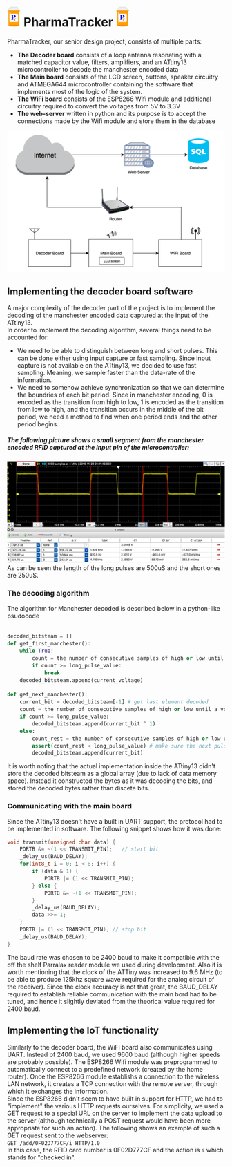 <h1> <img src="./image/logo.jpg" width="31" height="46" /> PharmaTracker <img src="./image/logo.jpg" width="31" height="46" /> </h1>

PharmaTracker, our senior design project, consists of multiple parts:  
* __The Decoder board__ consists of a loop antenna resonating with a matched capacitor value, filters, amplifiers, and an ATtiny13 microcontroller to decode the manchester encoded data
* __The Main board__ consists of the LCD screen, buttons, speaker circuitry and ATMEGA644 microcontroller containing the software that implements most of the logic of the system.
* __The WiFi board__ consists of the ESP8266 Wifi module and additional circuitry required to convert the voltages from 5V to 3.3V
* __The web-server__ written in python and its purpose is to accept the connections made by the Wifi module and store them in the database

![overview](./image/information_flow_overview.png)

## Implementing the decoder board software
A major complexity of the decoder part of the project is to implement the decoding of the manchester encoded data captured at the input of the ATtiny13.  
In order to implement the decoding algorithm, several things need to be accounted for:
*  We need to be able to distinguish between long and short pulses. This can be done either using input capture or fast sampling. Since input capture is not available on the ATtiny13, we decided to use fast sampling. Meaning, we sample faster than the data-rate of the information.
*  We need to somehow achieve synchronization so that we can determine the boundries of each bit period. Since in manchester encoding, 0 is encoded as the transition from high to low, 1 is encoded as the transition from low to high, and the transition occurs in the middle of the bit period, we need a method to find when one period ends and the other period begins.  

##### The following picture shows a small segment from the manchester encoded RFID captured at the input pin of the microcontroller:
![waveform1](https://github.com/Babtsov/Senior-Design/blob/master/image/RFID_manchester_encoded.png)
As can be seen the length of the long pulses are 500uS and the short ones are 250uS.
### The decoding algorithm 
The algorithm for Manchester decoded is described below in a python-like psudocode
```python

decoded_bitsteam = []
def get_first_manchester():
	while True:
		count = the number of consecutive samples of high or low until a voltage change is detected
		if count >= long_pulse_value:
			break
	decoded_bitsteam.append(current_voltage)

def get_next_manchester():
	current_bit = decoded_bitsteam[-1] # get last element decoded
	count = the number of consecutive samples of high or low until a voltage 
	if count >= long_pulse_value:
		decoded_bitsteam.append(current_bit ^ 1)
	else:
		count_rest = the number of consecutive samples of high or low until a voltage
		assert(count_rest < long_pulse_value) # make sure the next pulse is short as well
		decoded_bitsteam.append(current_bit)
```
It is worth noting that the actual implementation inside the ATtiny13 didn't store the decoded bitsteam as a global array (due to lack of data memory space). Instead it constructed the bytes as it was decoding the bits, and stored the decoded bytes rather than discete bits.

### Communicating with the main board
Since the ATtiny13 doesn't have a built in UART support, the protocol had to be implemented in software. 
The following snippet shows how it was done:
```C
void transmit(unsigned char data) {
    PORTB &= ~(1 << TRANSMIT_PIN);   // start bit
    _delay_us(BAUD_DELAY);
    for(int8_t i = 0; i < 8; i++) {
        if (data & 1) {
            PORTB |= (1 << TRANSMIT_PIN);
        } else {
            PORTB &= ~(1 << TRANSMIT_PIN);
        }
        _delay_us(BAUD_DELAY);
        data >>= 1;
    }
    PORTB |= (1 << TRANSMIT_PIN); // stop bit
    _delay_us(BAUD_DELAY);
}
```
The baud rate was chosen to be 2400 baud to make it compatible with the off the shelf Parralax reader module we used during development. Also it is worth mentioning that the clock of the ATTiny was increased to 9.6 MHz (to be able to produce 125khz square wave required for the analog circuit of the receiver). Since the clock accuracy is not that great, the BAUD_DELAY required to establish reliable communication with the main bord had to be tuned, and hence it slightly deviated from the theorical value required for 2400 baud.

## Implementing the IoT functionality
Similarly to the decoder board, the WiFi board also communicates using UART. Instead of 2400 baud, we used 9600 baud (although higher speeds are probably possible). The ESP8266 Wifi module was preprogrammed to automatically connect to a predefined network (created by the home router). Once the ESP8266 module establishs a connection to the wireless LAN network, it creates a TCP connection with the remote server, through which it exchanges the information.  
Since the ESP8266 didn't seem to have built in support for HTTP, we had to "implement" the various HTTP requests ourselves. For simplicity, we used a GET request to a special URL on the server to implement the data upload to the server (although technically a POST request would have been more appropriate for such an action). 
The following shows an example of such a GET request sent to the webserver:  
`GET /add/0F02D777CF/i HTTP/1.0`  
In this case, the RFID card number is 0F02D777CF and the action is `i` which stands for "checked in".

